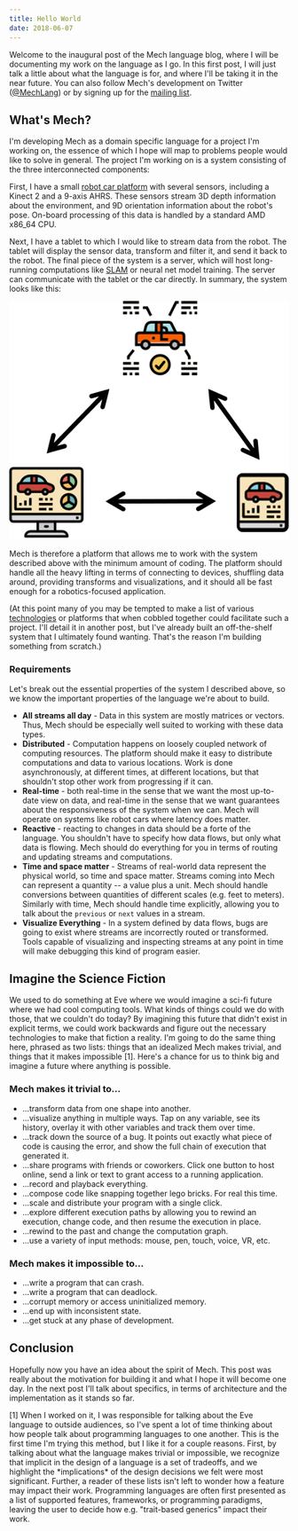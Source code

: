 ```yaml
---
title: Hello World
date: 2018-06-07
---
```


Welcome to the inaugural post of the Mech language blog, where I will be documenting my work on the language as I go. In this first post, I will just talk a little about what the language is for, and where I'll be taking it in the near future. You can also follow Mech's development on Twitter ([@MechLang](https://twitter.com/MechLang)) or by signing up for the [mailing list](https://mechlang.net/page/community/).

## What's Mech?

I'm developing Mech as a domain specific language for a project I'm working on, the essence of which I hope will map to problems people would like to solve in general. The project I'm working on is a system consisting of the three interconnected components:

First, I have a small [robot car platform](https://vaderlab.wordpress.com/roscar-robot-stock-car-autonomous-racing/) with several sensors, including a Kinect 2 and a 9-axis AHRS. These sensors stream 3D depth information about the environment, and 9D orientation information about the robot's pose. On-board processing of this data is handled by a standard AMD x86_64 CPU. 

Next, I have a tablet to which I would like to stream data from the robot. The tablet will display the sensor data, transform and filter it, and send it back to the robot. The final piece of the system is a server, which will host long-running computations like [SLAM](https://en.wikipedia.org/wiki/Simultaneous_localization_and_mapping) or neural net model training. The server can communicate with the tablet or the car directly. In summary, the system looks like this:

<img src="/img/post/topology.png" />

Mech is therefore a platform that allows me to work with the system described above with the minimum amount of coding. The platform should handle all the heavy lifting in terms of connecting to devices, shuffling data around, providing transforms and visualizations, and it should all be fast enough for a robotics-focused application.

(At this point many of you may be tempted to make a list of various [technologies](http://www.ros.org) or platforms that when cobbled together could facilitate such a project. I'll detail it in another post, but I've already built an off-the-shelf system that I ultimately found wanting. That's the reason I'm building something from scratch.)

### Requirements

Let's break out the essential properties of the system I described above, so we know the important properties of the language we're about to build.

- **All streams all day** - Data in this system are mostly matrices or vectors. Thus, Mech should be especially well suited to working with these data types.
- **Distributed** - Computation happens on loosely coupled network of computing resources. The platform should make it easy to distribute computations and data to various locations. Work is done asynchronously, at different times, at different locations, but that shouldn't stop other work from progressing if it can.
- **Real-time** - both real-time in the sense that we want the most up-to-date view on data, and real-time in the sense that we want guarantees about the responsiveness of the system when we can. Mech will operate on systems like robot cars where latency does matter.
- **Reactive** - reacting to changes in data should be a forte of the language. You shouldn't have to specify how data flows, but only what data is flowing. Mech should do everything for you in terms of routing and updating streams and computations.
- **Time and space matter** - Streams of real-world data represent the physical world, so time and space matter. Streams coming into Mech can represent a quantity -- a value plus a unit. Mech should handle conversions between quantities of different scales (e.g. feet to meters). Similarly with time, Mech should handle time explicitly, allowing you to talk about the `previous` or `next` values in a stream.
- **Visualize Everything** - In a system defined by data flows, bugs are going to exist where streams are incorrectly routed or transformed. Tools capable of visualizing and inspecting streams at any point in time will make debugging this kind of program easier.

## Imagine the Science Fiction

We used to do something at Eve where we would imagine a sci-fi future where we had cool computing tools. What kinds of things could we do with those, that we couldn't do today? By imagining this future that didn't exist in explicit terms, we could work backwards and figure out the necessary technologies to make that fiction a reality. I'm going to do the same thing here, phrased as two lists: things that an idealized Mech makes trivial, and things that it makes impossible [1]. Here's a chance for us to think big and imagine a future where anything is possible.

### Mech makes it trivial to...

- ...transform data from one shape into another.
- ...visualize anything in multiple ways. Tap on any variable, see its history, overlay it with other variables and track them over time.
- ...track down the source of a bug. It points out exactly what piece of code is causing the error, and show the full chain of execution that generated it.
- ...share programs with friends or coworkers. Click one button to host online, send a link or text to grant access to a running application.
- ...record and playback everything.
- ...compose code like snapping together lego bricks. For real this time.
- ...scale and distribute your program with a single click.
- ...explore different execution paths by allowing you to rewind an execution, change code, and then resume the execution in place.
- ...rewind to the past and change the computation graph.
- ...use a variety of input methods: mouse, pen, touch, voice, VR, etc.

### Mech makes it impossible to...

- ...write a program that can crash.
- ...write a program that can deadlock.
- ...corrupt memory or access uninitialized memory.
- ...end up with inconsistent state.
- ...get stuck at any phase of development.

## Conclusion

Hopefully now you have an idea about the spirit of Mech. This post was really about the motivation for building it and what I hope it will become one day. In the next post I'll talk about specifics, in terms of architecture and the implementation as it stands so far. 

<div class="footnote">
[1] When I worked on it, I was responsible for talking about the Eve language to outside audiences, so I've spent a lot of time thinking about how people talk about programming languages to one another. This is the first time I'm trying this method, but I like it for a couple reasons. First, by talking about what the language makes trivial or impossible, we recognize that implicit in the design of a language is a set of tradeoffs, and we highlight the *implications* of the design decisions we felt were most significant. Further, a reader of these lists isn't left to wonder how a feature may impact their work. Programming languages are often first presented as a list of supported features, frameworks, or programming paradigms, leaving the user to decide how e.g. "trait-based generics" impact their work.
<div>